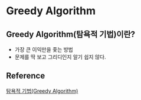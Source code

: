 # Greedy Algorithm

## Greedy Algorithm(탐욕적 기법)이란?
- 가장 큰 이익만을 좇는 방법
- 문제를 딱 보고 그리디인지 알기 쉽지 않다.

## Reference
[탐욕적 기법(Greedy Algorithm)](https://blog.naver.com/PostView.naver?blogId=kks227&logNo=220775134486&parentCategoryNo=&categoryNo=299&viewDate=&isShowPopularPosts=false&from=postList)


